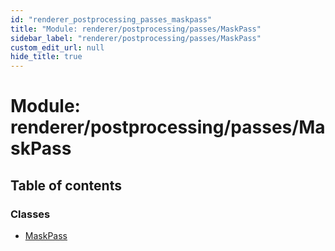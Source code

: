 ```yaml
---
id: "renderer_postprocessing_passes_maskpass"
title: "Module: renderer/postprocessing/passes/MaskPass"
sidebar_label: "renderer/postprocessing/passes/MaskPass"
custom_edit_url: null
hide_title: true
---
```


# Module: renderer/postprocessing/passes/MaskPass

## Table of contents

### Classes

- [MaskPass](../classes/renderer_postprocessing_passes_maskpass.maskpass.md)
